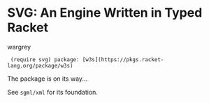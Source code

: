 # SVG: An Engine Written in Typed Racket

wargrey

```racket
 (require svg) package: [w3s](https://pkgs.racket-lang.org/package/w3s)
```

The package is on its way...

See `sgml/xml` for its foundation.
